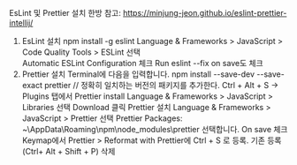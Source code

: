 EsLint 및 Prettier 설치
한방 참고: https://minjung-jeon.github.io/eslint-prettier-intellij/

1. EsLint 설치
   npm install -g eslint
   Language & Frameworks > JavaScript > Code Quality Tools > ESLint 선택  
   Automatic ESLint Configuration 체크
   Run eslint --fix on save도 체크
2. Prettier 설치
   Terminal에 다음을 입력합니다.
   npm install --save-dev --save-exact prettier // 정확히 일치하는 버전의 패키지를 추가한다.
   Ctrl + Alt + S -> Plugins 탭에서 Prettier install
   Language & Frameworks > JavaScript > Libraries 선택 Download 클릭 Prettier 설치
   Language & Frameworks > JavaScript > Prettier 선택
   Prettier Packages: ~\AppData\Roaming\npm\node_modules\prettier 선택합니다.
   On save 체크
   Keymap에서 Prettier > Reformat with Prettier에 Ctrl + S 로 등록. 기존 등록(Ctrl+ Alt + Shift + P) 삭제

